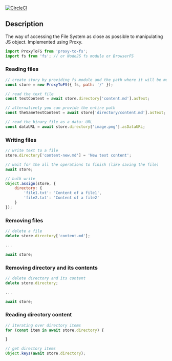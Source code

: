 [![CircleCI](https://circleci.com/gh/marekmicek/proxy-to-fs.svg?style=shield)](https://circleci.com/gh/marekmicek/proxy-to-fs)

## Description

The way of accessing the File System as close as possible to manipulating JS object. Implemented using Proxy.

``` javascript
import ProxyToFS from 'proxy-to-fs';
import fs from 'fs'; // or NodeJS fs module or BrowserFS
```

### Reading files

``` javascript
// create story by providing fs module and the path where it will be mounted
const store = new ProxyToFS({ fs, path: '/' });

// read the text file
const textContent = await store.directory['content.md'].asText;

// alternatively you can provide the entire path
const theSameTextContent = await store['directory/content.md'].asText;

// read the binary file as a data: URL
const dataURL = await store.directory['image.png'].asDataURL;
```

### Writing files

``` javascript
// write text to a file
store.directory['content-new.md'] = 'New text content';

// wait for the all the operations to finish (like saving the file)
await store;
```

``` javascript
// bulk write
Object.assign(store, {
    directory: {
        'file1.txt': 'Content of a file1',
        'file2.txt': 'Content of a file2'
    }
});
```

### Removing files

``` javascript
// delete a file
delete store.directory['content.md'];

...

await store;
```

### Removing directory and its contents

``` javascript
// delete directory and its content
delete store.directory;

...

await store;
```

### Reading directory content

``` javascript
// iterating over directory items
for (const item in await store.directory) {

}

// get directory items
Object.keys(await store.directory);
```
